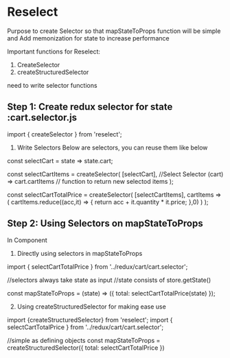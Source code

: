 # Reselect
Purpose to create Selector so that
mapStateToProps function will be simple 
and Add memonization for state to increase performance

Important functions for Reselect:

1. CreateSelector
2. createStructuredSelector

need to write selector functions

## Step 1: Create redux selector for state :cart.selector.js

import { createSelector } from 'reselect';

1. Write Selectors Below are selectors, you can reuse them like below

const selectCart = state => state.cart;

const selectCartItems = createSelector(
        [selectCart],                     //Select Selector
        (cart) => cart.cartItems         // function to return new selectod items
);

const selectCartTotalPrice = createSelector(
        [selectCartItems],
        cartItems => (
            cartItems.reduce((acc,it) => {
                return acc + it.quantity * it.price;
            },0)
        )
);

## Step 2: Using Selectors on mapStateToProps

In Component

1. Directly using selectors in mapStateToProps

import { selectCartTotalPrice } from '../redux/cart/cart.selector';

//selectors always take state as input 
//state consists of store.getState()

const mapStateToProps = (state) => ({
    total: selectCartTotalPrice(state)
});

2. Using createStructuredSelector for making ease use

import {createStructuredSelector} from 'reselect';
import { selectCartTotalPrice } from '../redux/cart/cart.selector';

//simple as defining objects
const mapStateToProps = createStructuredSelector({
    total: selectCartTotalPrice
})



